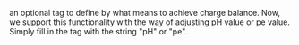 an optional tag to define by what means to achieve charge balance. Now, we support this functionality with the way of adjusting pH value or pe value. Simply fill in the tag with the string "pH" or "pe".
